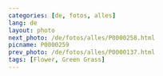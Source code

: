 ```yaml
---
categories: [de, fotos, alles]
lang: de
layout: photo
next_photo: /de/fotos/alles/P0000258.html
picname: P0000259
prev_photo: /de/fotos/alles/P0000137.html
tags: [Flower, Green Grass]
---
```

